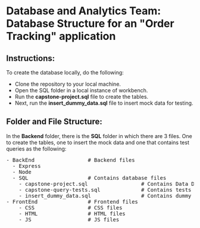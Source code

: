 # Database and Analytics Team: Database Structure for an "Order Tracking" application

## Instructions: 
To create the database locally, do the following: 
  - Clone the repository to your local machine.
  - Open the SQL folder in a local instance of workbench.
  - Run the **capstone-project.sql** file to create the tables. 
  - Next, run the **insert_dummy_data.sql** file to insert mock data for testing. 


## Folder and File Structure:

In the **Backend** folder, there is the **SQL** folder in which there are 3 files. One to create the tables, one to insert the mock data and one that contains test queries as the following:

<pre>
- BackEnd                 # Backend files 
  - Express              
  - Node              
  - SQL                   # Contains database files
    - capstone-project.sql                 # Contains Data Definition Language of the database
    - capstone-query-tests.sql             # Contains tests queries
    - insert_dummy_data.sql                # Contains dummy data. 
- FrontEnd                # Frontend files
    - CSS                 # CSS files 
    - HTML                # HTML files
    - JS                  # JS files
</pre>
